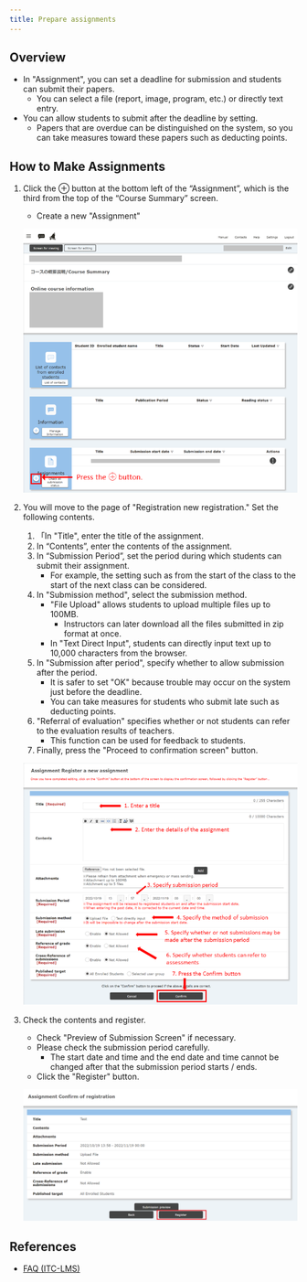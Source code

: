 ```yaml
---
title: Prepare assignments
---
```


## Overview

- In "Assignment", you can set a deadline for submission and students can submit their papers.
  - You can select a file (report, image, program, etc.) or directly text entry.
- You can allow students to submit after the deadline by setting.
  - Papers that are overdue can be distinguished on the system, so you can take measures toward these papers such as deducting points.



## How to Make Assignments

1. Click the ⊕ button at the bottom left of the “Assignment”, which is the third from the top of the “Course Summary” screen.

   - Create a new "Assignment"

   ![課題](img/assignment1.png)



2. You will move to the page of "Registration new registration." Set the following contents.

   1. 「In "Title", enter the title of the assignment.
   2. In “Contents”, enter the contents of the assignment.
   3. In “Submission Period”, set the period during which students can submit their assignment.
      - For example, the setting such as from the start of the class to the start of the next class can be considered.
   4. In "Submission method", select the submission method.
      - "File Upload" allows students to upload multiple files up to 100MB.
        - Instructors can later download all the files submitted in zip format at once.
      - In "Text Direct Input", students can directly input text up to 10,000 characters from the browser.
   5. In "Submission after period", specify whether to allow submission after the period.
      - It is safer to set "OK" because trouble may occur on the system just before the deadline.
      - You can take measures for students who submit late such as deducting points.
   6. "Referral of evaluation" specifies whether or not students can refer to the evaluation results of teachers.
      - This function can be used for feedback to students.
   7. Finally, press the "Proceed to confirmation screen" button.

   ![課題 新規作成](img/assignment2.png)

3. Check the contents and register.

   - Check "Preview of Submission Screen" if necessary.
   - Please check the submission period carefully.
     - The start date and time and the end date and time cannot be changed after that the submission period starts / ends.
   - Click the "Register" button.

   ![登録する](img/assignment3.png)



## References

* <a href="https://www.ecc.u-tokyo.ac.jp/en/itc-lms/faq.html">FAQ (ITC-LMS)</a>

